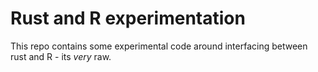 Rust and R experimentation
=======

This repo contains some experimental code around interfacing between rust and R - its *very* raw.
